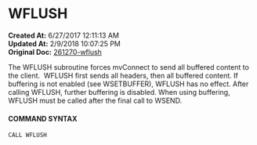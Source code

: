 # WFLUSH

**Created At:** 6/27/2017 12:11:13 AM  
**Updated At:** 2/9/2018 10:07:25 PM  
**Original Doc:** [261270-wflush](https://docs.zumasys.com/36566-mv-connect-api/261270-wflush)  


The WFLUSH subroutine forces mvConnect to send all buffered content to the client.  WFLUSH first sends all headers, then all buffered content. If buffering is not enabled (see WSETBUFFER), WFLUSH has no effect. After calling WFLUSH, further buffering is disabled. When using buffering, WFLUSH must be called after the final call to WSEND.

#### **COMMAND SYNTAX**

```
CALL WFLUSH
```


